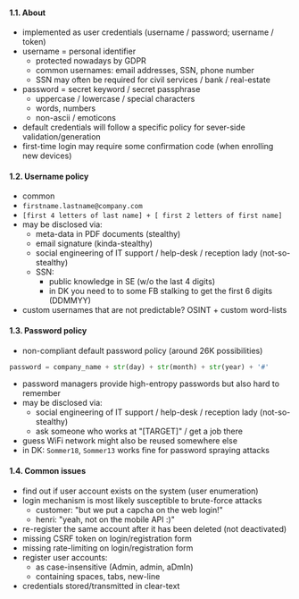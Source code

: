 #### 1.1. About

- implemented as user credentials (username / password; username / token)
- username = personal identifier
  - protected nowadays by GDPR
  - common usernames: email addresses, SSN, phone number
  - SSN may often be required for civil services / bank / real-estate
- password = secret keyword / secret passphrase
  - uppercase / lowercase / special characters
  - words, numbers
  - non-ascii / emoticons
- default credentials will follow a specific policy for sever-side validation/generation
- first-time login may require some confirmation code (when enrolling new devices)


#### 1.2. Username policy

- common 
 - `firstname.lastname@company.com`
 - `[first 4 letters of last name] + [ first 2 letters of first name]`
- may be disclosed via:
  - meta-data in PDF documents (stealthy)
  - email signature (kinda-stealthy)
  - social engineering of IT support / help-desk / reception lady (not-so-stealthy)
  - SSN: 
    - public knowledge in SE (w/o the last 4 digits)
    - in DK you need to to some FB stalking to get the first 6 digits (DDMMYY)
- custom usernames that are not predictable? OSINT + custom word-lists


#### 1.3. Password policy

- non-compliant default password policy (around 26K possibilities)
```python
password = company_name + str(day) + str(month) + str(year) + '#'
```
- password managers provide high-entropy passwords but also hard to remember
- may be disclosed via:
  - social engineering of IT support / help-desk / reception lady (not-so-stealthy)
  - ask someone who works at "[TARGET]" / get a job there
- guess WiFi network might also be reused somewhere else
- in DK: `Sommer18`, `Sommer13` works fine for password spraying attacks


#### 1.4. Common issues

- find out if user account exists on the system (user enumeration)
- login mechanism is most likely susceptible to brute-force attacks
  - customer: "but we put a capcha on the web login!"
  - henri: "yeah, not on the mobile API :)"
- re-register the same account after it has been deleted (not deactivated)
- missing CSRF token on login/registration form
- missing rate-limiting on login/registration form
- register user accounts:
  - as case-insensitive (Admin, admin, aDmIn)
  - containing spaces, tabs, new-line
- credentials stored/transmitted in clear-text
